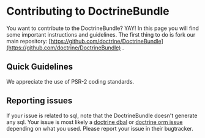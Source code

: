 # Contributing to DoctrineBundle

 You want to contribute to the DoctrineBundle? YAY! In this page you will find some important instructions and guidelines.
 The first thing to do is fork our main repository: [https://github.com/doctrine/DoctrineBundle](https://github.com/doctrine/DoctrineBundle) .

 ## Quick Guidelines

 We appreciate the use of PSR-2 coding standards.

 ## Reporting issues

 If your issue is related to sql, note that the DoctrineBundle doesn't generate any sql.
 Your issue is most likely a [doctrine dbal](http://www.doctrine-project.org/jira/browse/DBAL/?selectedTab=com.atlassian.jira.jira-projects-plugin:issues-panel) or [doctrine orm issue](http://www.doctrine-project.org/jira/browse/DDC/?selectedTab=com.atlassian.jira.jira-projects-plugin:issues-panel) depending on what you used.
 Please report your issue in their bugtracker.
